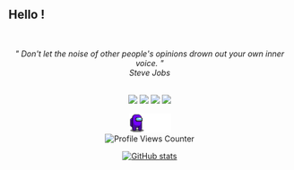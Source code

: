 <h2 align="left" id="macropower-title">Hello !</h2>
<br>
<p align="center">
   <i>" Don't let the noise of other people's opinions drown out your own inner voice. "</i>
   <br>
   <i>Steve Jobs</i>
   <br>
<br>
<p align="center">
<a target="_blank" href="https://medium.com/@assa"><img src="https://img.shields.io/badge/-Medium-black?style=for-the-badge&logo=&logoColor=white"></img></a>	
<a target="_blank" href="https://redteam-tg.github.io/"><img src="https://img.shields.io/badge/-CTF_TEAM-red?style=for-the-badge&logo=&logoColor=white"></img></a>
<a target="_blank" href="https://linkedin.com/in/prudencioo"><img src="https://img.shields.io/badge/-LinkedIn-0077B5?style=for-the-badge&logo=Linkedin&logoColor=white"></img></a>
<a target="_blank" href="https://cyberpoul.github.io/"><img src="https://img.shields.io/badge/-Pro-green?style=for-the-badge&logo=&logoColor=white"></img></a>
</p>
</p> 

<div align="center">

 


  <img src="assets/walker.gif" alt="walker" width="75"><br>
  <img src="https://komarev.com/ghpvc/?username=cyberpoul&color=4a0b9e&label=Visitors" alt="Profile Views Counter">

<a href=https://github.com/cyberpoul>
  <img src="https://github-readme-stats.vercel.app/api?username=cyberpoul&show_icons=true&hide=issues&hide_title=true&title_color=5C78FF&text_color=ffffff&icon_color=28B9FF&bg_color=0d1117&border_color=424242&hide_border=false&border_radius=10&hide_rank=false&rank_icon=github&custom_title=cyberpoul's%20Github%20Statistics&text_bold=true&ring_color=28B9FF&show=prs_merged_percentage" alt="GitHub stats" width="50%"/>
</a>

</div>
